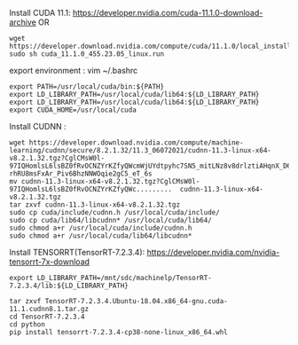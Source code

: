 

Install CUDA 11.1:  https://developer.nvidia.com/cuda-11.1.0-download-archive
OR
```
wget https://developer.download.nvidia.com/compute/cuda/11.1.0/local_installers/cuda_11.1.0_455.23.05_linux.run
sudo sh cuda_11.1.0_455.23.05_linux.run
```

export environment : vim ~/.bashrc
```
export PATH=/usr/local/cuda/bin:${PATH}
export LD_LIBRARY_PATH=/usr/local/cuda/lib64:${LD_LIBRARY_PATH}
export LD_LIBRARY_PATH=/usr/local/cuda/lib64:${LD_LIBRARY_PATH}
export CUDA_HOME=/usr/local/cuda
```


Install CUDNN :  
```
wget https://developer.download.nvidia.com/compute/machine-learning/cudnn/secure/8.2.1.32/11.3_06072021/cudnn-11.3-linux-x64-v8.2.1.32.tgz?CglCMsW0l-97IQHomlsL6lsBZ0fRvOCNZYrKZfyQWcmWjUYdtpyhc7SN5_mitLNz8v8drlztiAHqnX_D6Mw5XzanXyobErgAQo7jAY_8sbCALpKccMW26hhkBfVwb4ficnR26cTQF7qhW2QsfIIbjFooFNUWnGz7Z2_4_FaojFXfx-rhRU8msFxAr_Piv6BhzNNWOqie2gC5_eT_6s
mv cudnn-11.3-linux-x64-v8.2.1.32.tgz?CglCMsW0l-97IQHomlsL6lsBZ0fRvOCNZYrKZfyQWc.........  cudnn-11.3-linux-x64-v8.2.1.32.tgz
tar zxvf cudnn-11.3-linux-x64-v8.2.1.32.tgz
sudo cp cuda/include/cudnn.h /usr/local/cuda/include/
sudo cp cuda/lib64/libcudnn* /usr/local/cuda/lib64/
sudo chmod a+r /usr/local/cuda/include/cudnn.h
sudo chmod a+r /usr/local/cuda/lib64/libcudnn*
```


Install TENSORRT(TensorRT-7.2.3.4): https://developer.nvidia.com/nvidia-tensorrt-7x-download
```
export LD_LIBRARY_PATH=/mnt/sdc/machinelp/TensorRT-7.2.3.4/lib:${LD_LIBRARY_PATH}
 
tar zxvf TensorRT-7.2.3.4.Ubuntu-18.04.x86_64-gnu.cuda-11.1.cudnn8.1.tar.gz
cd TensorRT-7.2.3.4
cd python
pip install tensorrt-7.2.3.4-cp38-none-linux_x86_64.whl
```
